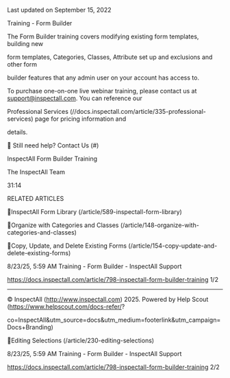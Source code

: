 Last updated on September 15, 2022

Training - Form Builder

The Form Builder training covers modifying existing form templates, building new

form templates, Categories, Classes, Attribute set up and exclusions and other form

builder features that any admin user on your account has access to.

To purchase one-on-one live webinar training, please contact us at support@inspectall.com.  You can reference our

Professional Services (//docs.inspectall.com/article/335-professional-services) page for pricing information and

details.

 Still need help? Contact Us (#)

InspectAll Form Builder Training

The InspectAll Team

31:14

RELATED ARTICLES

InspectAll Form Library (/article/589-inspectall-form-library)

Organize with Categories and Classes (/article/148-organize-with-categories-and-classes)

Copy, Update, and Delete Existing Forms (/article/154-copy-update-and-delete-existing-forms)

8/23/25, 5:59 AM Training - Form Builder - InspectAll Support

https://docs.inspectall.com/article/798-inspectall-form-builder-training 1/2


---

© InspectAll (http://www.inspectall.com) 2025. Powered by Help Scout (https://www.helpscout.com/docs-refer/?

co=InspectAll&utm_source=docs&utm_medium=footerlink&utm_campaign=Docs+Branding)

Editing Selections (/article/230-editing-selections)

8/23/25, 5:59 AM Training - Form Builder - InspectAll Support

https://docs.inspectall.com/article/798-inspectall-form-builder-training 2/2

